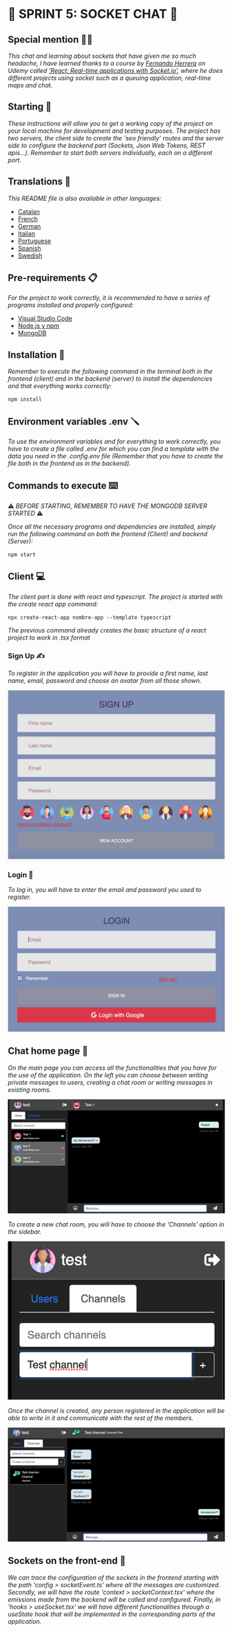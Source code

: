 # 💬 SPRINT 5: SOCKET CHAT 💬

## Special mention 🙏🏻

_This chat and learning about sockets that have given me so much headache, I have learned thanks to a course by [Fernando Herrera](https://github.com/Klerith) on Udemy called ['React: Real-time applications with Socket.io'](https://www.udemy.com/course/react-socket-io-fernando/), where he does different projects using socket such as a queuing application, real-time maps and chat._

## Starting 🚀

_These instructions will allow you to get a working copy of the project on your local machine for development and testing purposes._
_The project has two servers, the client side to create the 'seo friendly' routes and the server side to configure the backend part (Sockets, Json Web Tokens, REST apis...). Remember to start both servers individually, each on a different port._

## Translations 💬

_This README file is also available in other languages:_
- [Catalan](https://github.com/DanielEspanadero/sprint-5-socket-chat/blob/main/docs/README-cat.md)
- [French](https://github.com/DanielEspanadero/sprint-5-socket-chat/blob/main/docs/README-fr.md)
- [German](https://github.com/DanielEspanadero/sprint-5-socket-chat/blob/main/docs/README-de.md)
- [Italian](https://github.com/DanielEspanadero/sprint-5-socket-chat/blob/main/docs/README-it.md)
- [Portuguese](https://github.com/DanielEspanadero/sprint-5-socket-chat/blob/main/docs/README-pt.md)
- [Spanish](https://github.com/DanielEspanadero/sprint-5-socket-chat/blob/main/docs/README-es.md)
- [Swedish](https://github.com/DanielEspanadero/sprint-5-socket-chat/blob/main/docs/README-se.md)

## Pre-requirements 📋

_For the project to work correctly, it is recommended to have a series of programs installed and properly configured:_

- [Visual Studio Code](https://code.visualstudio.com/download)
- [Node.js y npm](https://nodejs.org/es/)
- [MongoDB](https://docs.mongodb.com/manual/installation/)

## Installation 🔧

_Remember to execute the following command in the terminal both in the frontend (client) and in the backend (server) to install the dependencies and that everything works correctly:_
```
npm install
```

## Environment variables .env 🪛

_To use the environment variables and for everything to work correctly, you have to create a file called .env for which you can find a template with the data you need in the .config.env file (Remember that you have to create the file both in the frontend as in the backend)._

## Commands to execute ⌨️

⚠️ _BEFORE STARTING, REMEMBER TO HAVE THE MONGODB SERVER STARTED_ ⚠️

_Once all the necessary programs and dependencies are installed, simply run the following command on both the frontend (Client) and backend (Server):_
```
npm start
```

## Client 💻

_The client part is done with react and typescript. The project is started with the create react app command:_
```
npx create-react-app nombre-app --template typescript
```

_The previous command already creates the basic structure of a react project to work in .tsx format_

### Sign Up ✍️

_To register in the application you will have to provide a first name, last name, email, password and choose an avatar from all those shown._

![Demo](https://github.com/DanielEspanadero/sprint-5-socket-chat/blob/main/docs/5.png)

### Login 🚪

_To log in, you will have to enter the email and password you used to register._

![Demo](https://github.com/DanielEspanadero/sprint-5-socket-chat/blob/main/docs/4.png)

## Chat home page 🏡

_On the main page you can access all the functionalities that you have for the use of the application. On the left you can choose between writing private messages to users, creating a chat room or writing messages in existing rooms._

![Demo](https://github.com/DanielEspanadero/sprint-5-socket-chat/blob/main/docs/1.png)

_To create a new chat room, you will have to choose the 'Channels' option in the sidebar._

![Demo](https://github.com/DanielEspanadero/sprint-5-socket-chat/blob/main/docs/2.png)

_Once the channel is created, any person registered in the application will be able to write in it and communicate with the rest of the members._

![Demo](https://github.com/DanielEspanadero/sprint-5-socket-chat/blob/main/docs/3.png)

## Sockets on the front-end 📨

_We can trace the configuration of the sockets in the frontend starting with the path 'config > socketEvent.ts' where all the messages are customized. Secondly, we will have the route 'context > socketContext.tsx' where the emissions made from the backend will be called and configured. Finally, in 'hooks > useSocket.tsx' we will have different functionalities through a useState hook that will be implemented in the corresponding parts of the application._

